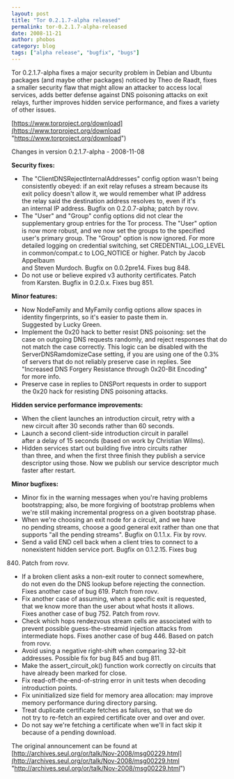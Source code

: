 ```yaml
---
layout: post
title: "Tor 0.2.1.7-alpha released"
permalink: tor-0.2.1.7-alpha-released
date: 2008-11-21
author: phobos
category: blog
tags: ["alpha release", "bugfix", "bugs"]
---
```


Tor 0.2.1.7-alpha fixes a major security problem in Debian and Ubuntu  
packages (and maybe other packages) noticed by Theo de Raadt, fixes  
a smaller security flaw that might allow an attacker to access local  
services, adds better defense against DNS poisoning attacks on exit  
relays, further improves hidden service performance, and fixes a variety  
of other issues.

[https://www.torproject.org/download](https://www.torproject.org/download "https://www.torproject.org/download")

Changes in version 0.2.1.7-alpha - 2008-11-08

**Security fixes:**

- The "ClientDNSRejectInternalAddresses" config option wasn't being  
 consistently obeyed: if an exit relay refuses a stream because its  
 exit policy doesn't allow it, we would remember what IP address  
 the relay said the destination address resolves to, even if it's  
 an internal IP address. Bugfix on 0.2.0.7-alpha; patch by rovv.
- The "User" and "Group" config options did not clear the  
 supplementary group entries for the Tor process. The "User" option  
 is now more robust, and we now set the groups to the specified  
 user's primary group. The "Group" option is now ignored. For more  
 detailed logging on credential switching, set CREDENTIAL\_LOG\_LEVEL  
 in common/compat.c to LOG\_NOTICE or higher. Patch by Jacob Appelbaum  
 and Steven Murdoch. Bugfix on 0.0.2pre14. Fixes bug 848.
- Do not use or believe expired v3 authority certificates. Patch  
 from Karsten. Bugfix in 0.2.0.x. Fixes bug 851.

**Minor features:**

- Now NodeFamily and MyFamily config options allow spaces in  
 identity fingerprints, so it's easier to paste them in.  
 Suggested by Lucky Green.
- Implement the 0x20 hack to better resist DNS poisoning: set the  
 case on outgoing DNS requests randomly, and reject responses that do  
 not match the case correctly. This logic can be disabled with the  
 ServerDNSRamdomizeCase setting, if you are using one of the 0.3%  
 of servers that do not reliably preserve case in replies. See  
 "Increased DNS Forgery Resistance through 0x20-Bit Encoding"  
 for more info.
- Preserve case in replies to DNSPort requests in order to support  
 the 0x20 hack for resisting DNS poisoning attacks.

**Hidden service performance improvements:**

- When the client launches an introduction circuit, retry with a  
 new circuit after 30 seconds rather than 60 seconds.
- Launch a second client-side introduction circuit in parallel  
 after a delay of 15 seconds (based on work by Christian Wilms).
- Hidden services start out building five intro circuits rather  
 than three, and when the first three finish they publish a service  
 descriptor using those. Now we publish our service descriptor much  
 faster after restart.

**Minor bugfixes:**

- Minor fix in the warning messages when you're having problems  
 bootstrapping; also, be more forgiving of bootstrap problems when  
 we're still making incremental progress on a given bootstrap phase.
- When we're choosing an exit node for a circuit, and we have  
 no pending streams, choose a good general exit rather than one that  
 supports "all the pending streams". Bugfix on 0.1.1.x. Fix by rovv.
- Send a valid END cell back when a client tries to connect to a  
 nonexistent hidden service port. Bugfix on 0.1.2.15. Fixes bug  
 840. Patch from rovv.
- If a broken client asks a non-exit router to connect somewhere,  
 do not even do the DNS lookup before rejecting the connection.  
 Fixes another case of bug 619. Patch from rovv.
- Fix another case of assuming, when a specific exit is requested,  
 that we know more than the user about what hosts it allows.  
 Fixes another case of bug 752. Patch from rovv.
- Check which hops rendezvous stream cells are associated with to  
 prevent possible guess-the-streamid injection attacks from  
 intermediate hops. Fixes another case of bug 446. Based on patch  
 from rovv.
- Avoid using a negative right-shift when comparing 32-bit  
 addresses. Possible fix for bug 845 and bug 811.
- Make the assert\_circuit\_ok() function work correctly on circuits that  
 have already been marked for close.
- Fix read-off-the-end-of-string error in unit tests when decoding  
 introduction points.
- Fix uninitialized size field for memory area allocation: may improve  
 memory performance during directory parsing.
- Treat duplicate certificate fetches as failures, so that we do  
 not try to re-fetch an expired certificate over and over and over.
- Do not say we're fetching a certificate when we'll in fact skip it  
 because of a pending download.

The original announcement can be found at [http://archives.seul.org/or/talk/Nov-2008/msg00229.html](http://archives.seul.org/or/talk/Nov-2008/msg00229.html "http://archives.seul.org/or/talk/Nov-2008/msg00229.html")

